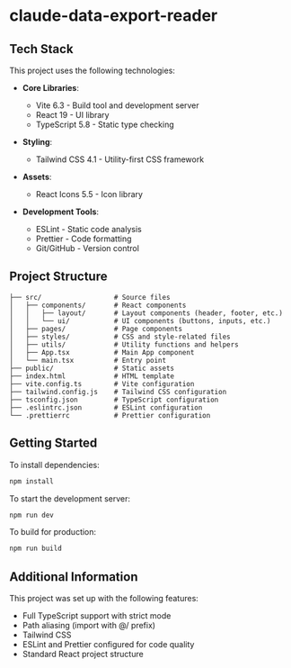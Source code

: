 # claude-data-export-reader

## Tech Stack

This project uses the following technologies:

- **Core Libraries**:
  - Vite 6.3 - Build tool and development server
  - React 19 - UI library
  - TypeScript 5.8 - Static type checking

- **Styling**:
  - Tailwind CSS 4.1 - Utility-first CSS framework

- **Assets**:
  - React Icons 5.5 - Icon library

- **Development Tools**:
  - ESLint - Static code analysis
  - Prettier - Code formatting
  - Git/GitHub - Version control

## Project Structure

```
├── src/                  # Source files
│   ├── components/       # React components
│   │   ├── layout/       # Layout components (header, footer, etc.)
│   │   └── ui/           # UI components (buttons, inputs, etc.)
│   ├── pages/            # Page components
│   ├── styles/           # CSS and style-related files
│   ├── utils/            # Utility functions and helpers
│   ├── App.tsx           # Main App component
│   └── main.tsx          # Entry point
├── public/               # Static assets
├── index.html            # HTML template
├── vite.config.ts        # Vite configuration
├── tailwind.config.js    # Tailwind CSS configuration
├── tsconfig.json         # TypeScript configuration
├── .eslintrc.json        # ESLint configuration
└── .prettierrc           # Prettier configuration
```

## Getting Started

To install dependencies:

```bash
npm install
```

To start the development server:

```bash
npm run dev
```

To build for production:

```bash
npm run build
```

## Additional Information

This project was set up with the following features:

- Full TypeScript support with strict mode
- Path aliasing (import with @/ prefix)
- Tailwind CSS
- ESLint and Prettier configured for code quality
- Standard React project structure
